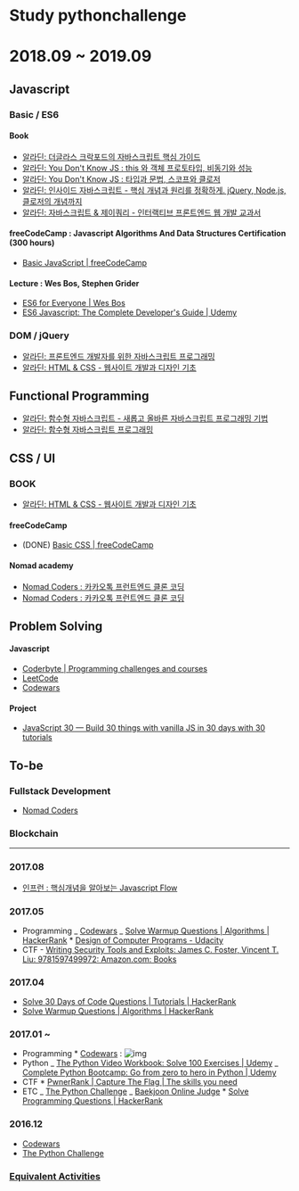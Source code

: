 # Study pythonchallenge

# 2018.09 ~ 2019.09

## Javascript

### Basic / ES6

#### Book

- [알라딘: 더글라스 크락포드의 자바스크립트 핵심 가이드](http://www.aladin.co.kr/shop/wproduct.aspx?ItemId=2608820)
- [알라딘: You Don't Know JS : this 와 객체 프로토타입, 비동기와 성능](http://www.aladin.co.kr/shop/wproduct.aspx?ItemId=114466258)
- [알라딘: You Don't Know JS : 타입과 문법, 스코프와 클로저](http://www.aladin.co.kr/shop/wproduct.aspx?ItemId=112387204)
- [알라딘: 인사이드 자바스크립트 - 핵심 개념과 원리를 정확하게. jQuery, Node.js, 클로저의 개념까지](http://www.aladin.co.kr/shop/wproduct.aspx?ItemId=34486660)
- [알라딘: 자바스크립트 & 제이쿼리 - 인터랙티브 프론트엔드 웹 개발 교과서](https://www.aladin.co.kr/shop/wproduct.aspx?ItemId=55027282)

#### freeCodeCamp : Javascript Algorithms And Data Structures Certification (300 hours)

- [Basic JavaScript | freeCodeCamp](https://learn.freecodecamp.org/javascript-algorithms-and-data-structures/basic-javascript)

#### Lecture : Wes Bos, Stephen Grider

- [ES6 for Everyone | Wes Bos](https://courses.wesbos.com/account/access/5b9c464c58c86744ddf8b2bb)
- [ES6 Javascript: The Complete Developer's Guide | Udemy](https://www.udemy.com/javascript-es6-tutorial/learn/v4/t/lecture/5394973?start=30)

### DOM / jQuery

- [알라딘: 프론트엔드 개발자를 위한 자바스크립트 프로그래밍](http://www.aladin.co.kr/shop/wproduct.aspx?ItemId=26434671)
- [알라딘: HTML & CSS - 웹사이트 개발과 디자인 기초](http://www.aladin.co.kr/shop/wproduct.aspx?ItemId=21089367)

## Functional Programming

- [알라딘: 함수형 자바스크립트 - 새롭고 올바른 자바스크립트 프로그래밍 기법](http://www.aladin.co.kr/shop/wproduct.aspx?ItemId=35917097)
- [알라딘: 함수형 자바스크립트 프로그래밍](http://www.aladin.co.kr/shop/wproduct.aspx?ItemId=123715872)

## CSS / UI

### BOOK

- [알라딘: HTML & CSS - 웹사이트 개발과 디자인 기초](https://www.aladin.co.kr/shop/wproduct.aspx?ItemId=21089367)

#### freeCodeCamp

- (DONE) [Basic CSS | freeCodeCamp](https://learn.freecodecamp.org/responsive-web-design/basic-css)

#### Nomad academy

- [Nomad Coders : 카카오톡 프런트엔드 클론 코딩](https://academy.nomadcoders.co/courses/enrolled/193412)
- [Nomad Coders : 카카오톡 프런트엔드 클론 코딩](https://academy.nomadcoders.co/courses/enrolled/202997)

## Problem Solving

#### Javascript

- [Coderbyte | Programming challenges and courses](https://coderbyte.com/challenges)
- [LeetCode](https://leetcode.com/problemset/all/)
- [Codewars](https://www.codewars.com/dashboard)

#### Project

- [JavaScript 30 — Build 30 things with vanilla JS in 30 days with 30 tutorials](https://javascript30.com/)

## To-be

### Fullstack Development

- [Nomad Coders](https://academy.nomadcoders.co/courses/enrolled/360159)

### Blockchain

---

### 2017.08

- [인프런 : 핵심개념을 알아보는 Javascript Flow](https://www.inflearn.com/course/%ed%95%b5%ec%8b%ac%ea%b0%9c%eb%85%90-javascript-flow/)

### 2017.05

- Programming
  _ [Codewars](https://www.codewars.com/dashboard)
  _ [Solve Warmup Questions | Algorithms | HackerRank](https://www.hackerrank.com/domains/algorithms/warmup) \* [Design of Computer Programs - Udacity](https://classroom.udacity.com/courses/cs213)
- CTF - [Writing Security Tools and Exploits: James C. Foster, Vincent T. Liu: 9781597499972: Amazon.com: Books](https://www.amazon.com/Writing-Security-Tools-Exploits-Foster/dp/1597499978/ref=sr_1_1?ie=UTF8&qid=1495722447&sr=8-1&keywords=writing+security+tools+and+exploits)

### 2017.04

- [Solve 30 Days of Code Questions | Tutorials | HackerRank](https://www.hackerrank.com/domains/tutorials/30-days-of-code)
- [Solve Warmup Questions | Algorithms | HackerRank](https://www.hackerrank.com/domains/algorithms/warmup)

### 2017.01 ~

- Programming \* [Codewars](https://www.codewars.com/dashboard) : ![img](https://www.codewars.com/users/tkhwang/badges/large)
- Python
  _ [The Python Video Workbook: Solve 100 Exercises | Udemy](https://www.udemy.com/python-video-workbook)
  _ [Complete Python Bootcamp: Go from zero to hero in Python | Udemy](https://www.udemy.com/complete-python-bootcamp/learn)
- CTF \* [PwnerRank | Capture The Flag | The skills you need](https://www.pwnerrank.com/)
- ETC
  _ [The Python Challenge](http://www.pythonchallenge.com/)
  _ [Baekjoon Online Judge](https://www.acmicpc.net/) \* [Solve Programming Questions | HackerRank](https://www.hackerrank.com/domains?h_r=logo)

### 2016.12

- [Codewars](https://www.codewars.com/dashboard)
- [The Python Challenge](http://www.pythonchallenge.com/)

### [Equivalent Activities](https://github.com/tkhwang/coding-practice/tree/master/equivalent)
